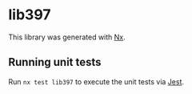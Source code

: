 # lib397

This library was generated with [Nx](https://nx.dev).

## Running unit tests

Run `nx test lib397` to execute the unit tests via [Jest](https://jestjs.io).

